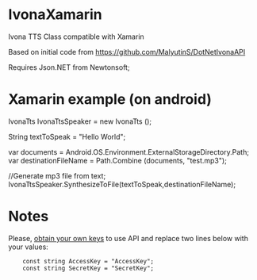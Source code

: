IvonaXamarin
================

Ivona TTS Class compatible with Xamarin

Based on initial code from https://github.com/MalyutinS/DotNetIvonaAPI

Requires Json.NET from Newtonsoft;

Xamarin example (on android)
============================

IvonaTts IvonaTtsSpeaker = new IvonaTts ();

String textToSpeak = "Hello World";

var documents = Android.OS.Environment.ExternalStorageDirectory.Path;
var destinationFileName = Path.Combine (documents, "test.mp3");

//Generate mp3 file from text;
IvonaTtsSpeaker.SynthesizeToFile(textToSpeak,destinationFileName);

Notes
======

Please, <a href="https://www.ivona.com/us/account/speechcloud/creation/">obtain your own keys</a> to use API and replace two lines below with your values:
        
        const string AccessKey = "AccessKey";
        const string SecretKey = "SecretKey";